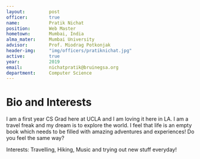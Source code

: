 ```yaml
---
layout:     	post
officer: 		true
name:      		Pratik Nichat
position: 		Web Master
hometown: 		Mumbai, India
alma_mater: 	Mumbai University
advisor: 		Prof. Miodrag Potkonjak
header-img: 	"img/officers/pratiknichat.jpg"
active: 		true
year:  			2019
email: 			nichatpratik@bruinegsa.org
department: 	Computer Science
---
```


# Bio and Interests
I am a first year CS Grad here at UCLA and I am loving it here in LA. I am a travel freak and my dream is to explore the world. I feel that life is an empty book which needs to be filled with amazing adventures and experiences! Do you feel the same way?

Interests:
Travelling, Hiking, Music and trying out new stuff everyday!
